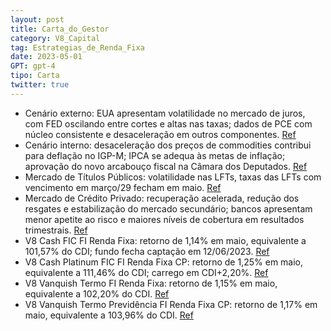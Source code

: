 ```yaml
---
layout: post
title: Carta_do_Gestor
category: V8_Capital
tag: Estrategias_de_Renda_Fixa
date: 2023-05-01
GPT: gpt-4
tipo: Carta
twitter: true
---
```


- Cenário externo: EUA apresentam volatilidade no mercado de juros, com FED oscilando entre cortes e altas nas taxas; dados de PCE com núcleo consistente e desaceleração em outros componentes.
<a href="#" onclick="search_on_pdf('Taxa de Juros (%)Primeira Quinzena de MaioAo longo da segunda quinzena, tivemos dados de PCE (Pers')">Ref</a>
- Cenário interno: desaceleração dos preços de commodities contribui para deflação no IGP-M; IPCA se adequa às metas de inflação; aprovação do novo arcabouço fiscal na Câmara dos Deputados.
<a href="#" onclick="search_on_pdf('internamente itens como milho, soja, bovinos, entre outros bens intermediários, foram os componentes')">Ref</a>
- Mercado de Títulos Públicos: volatilidade nas LFTs, taxas das LFTs com vencimento em março/29 fecham em maio.
<a href="#" onclick="search_on_pdf('nos papéis com vencimento em março/29. Como podemos observar no gráfico abaixo, a taxa da LFT comve')">Ref</a>
- Mercado de Crédito Privado: recuperação acelerada, redução dos resgates e estabilização do mercado secundário; bancos apresentam menor apetite ao risco e maiores níveis de cobertura em resultados trimestrais.
<a href="#" onclick="search_on_pdf('reduzindo a pressão sobre as taxas dos papéis.Mercado de Crédito PrivadoRetorno AcumuladoFonte: Q')">Ref</a>
- V8 Cash FIC FI Renda Fixa: retorno de 1,14% em maio, equivalente a 101,57% do CDI; fundo fecha captação em 12/06/2023.
<a href="#" onclick="search_on_pdf('O fundo entregou retorno de 1,14% no mês de maio, equivalente a 101,57% do CDI. Em 12 meses e desde ')">Ref</a>
- V8 Cash Platinum FIC FI Renda Fixa CP: retorno de 1,25% em maio, equivalente a 111,46% do CDI; carrego em CDI+2,20%.
<a href="#" onclick="search_on_pdf('% do CDIV8 Cash Platinum FIC FI Renda Fixa CP%---R$ 24 milhões% do CDI---V8 Vanquish Term')">Ref</a>
- V8 Vanquish Termo FI Renda Fixa: retorno de 1,15% em maio, equivalente a 102,20% do CDI.
<a href="#" onclick="search_on_pdf('% do CDIV8 Cash Platinum FIC FI Renda Fixa CP%---R$ 24 milhões% do CDI---V8 Vanquish Term')">Ref</a>
- V8 Vanquish Termo Previdência FI Renda Fixa CP: retorno de 1,17% em maio, equivalente a 103,96% do CDI.
<a href="#" onclick="search_on_pdf('% do CDIV8 Cash Platinum FIC FI Renda Fixa CP%---R$ 24 milhões% do CDI---V8 Vanquish Term')">Ref</a>
